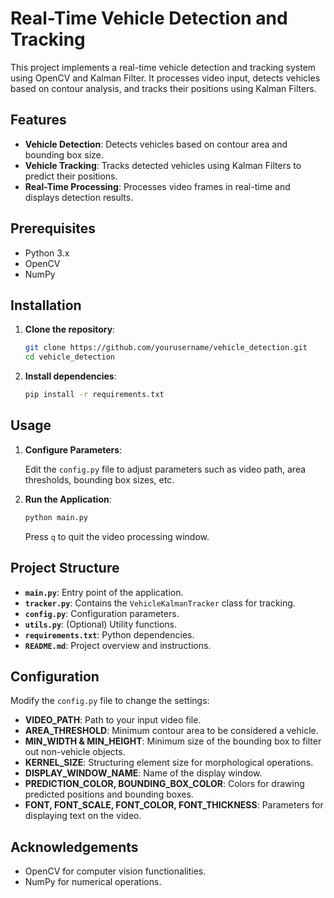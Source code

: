 # Real-Time Vehicle Detection and Tracking

This project implements a real-time vehicle detection and tracking system using OpenCV and Kalman Filter. It processes video input, detects vehicles based on contour analysis, and tracks their positions using Kalman Filters.

## Features

- **Vehicle Detection**: Detects vehicles based on contour area and bounding box size.
- **Vehicle Tracking**: Tracks detected vehicles using Kalman Filters to predict their positions.
- **Real-Time Processing**: Processes video frames in real-time and displays detection results.

## Prerequisites

- Python 3.x
- OpenCV
- NumPy

## Installation

1. **Clone the repository**:

    ```bash
    git clone https://github.com/yourusername/vehicle_detection.git
    cd vehicle_detection
    ```

2. **Install dependencies**:

    ```bash
    pip install -r requirements.txt
    ```

## Usage

1. **Configure Parameters**:

    Edit the `config.py` file to adjust parameters such as video path, area thresholds, bounding box sizes, etc.

2. **Run the Application**:

    ```bash
    python main.py
    ```

    Press `q` to quit the video processing window.

## Project Structure


- **`main.py`**: Entry point of the application.
- **`tracker.py`**: Contains the `VehicleKalmanTracker` class for tracking.
- **`config.py`**: Configuration parameters.
- **`utils.py`**: (Optional) Utility functions.
- **`requirements.txt`**: Python dependencies.
- **`README.md`**: Project overview and instructions.

## Configuration

Modify the `config.py` file to change the settings:

- **VIDEO_PATH**: Path to your input video file.
- **AREA_THRESHOLD**: Minimum contour area to be considered a vehicle.
- **MIN_WIDTH & MIN_HEIGHT**: Minimum size of the bounding box to filter out non-vehicle objects.
- **KERNEL_SIZE**: Structuring element size for morphological operations.
- **DISPLAY_WINDOW_NAME**: Name of the display window.
- **PREDICTION_COLOR, BOUNDING_BOX_COLOR**: Colors for drawing predicted positions and bounding boxes.
- **FONT, FONT_SCALE, FONT_COLOR, FONT_THICKNESS**: Parameters for displaying text on the video.


## Acknowledgements

- OpenCV for computer vision functionalities.
- NumPy for numerical operations.


